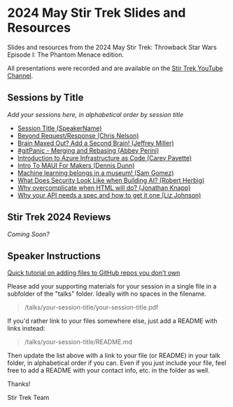 # 2024 May Stir Trek Slides and Resources

Slides and resources from the 2024 May Stir Trek: Throwback Star Wars Episode I: The Phantom Menace edition.

All presentations were recorded and are available on the [Stir Trek YouTube Channel](https://youtube.com/stirtrek).

## Sessions by Title

*Add your sessions here, in alphabetical order by session title*

- [Session Title (SpeakerName)](/talks/foldername/README.md)
- [Beyond Request/Response (Chris Nelson)](/talks/beyond-request-response/README.md)
- [Brain Maxed Out? Add a Second Brain! (Jeffrey Miller)](/talks/brain-maxed-out-add-a-second-brain/README.md)
- [#gitPanic - Merging and Rebasing (Abbey Perini)](/talks/git-panic-merging-and-rebasing/README.md)
- [Introduction to Azure Infrastructure as Code (Carey Payette)](/talks/introduction-to-azure-infrastructure-as-code/intro_to_azure_iac.pdf)
- [Intro To MAUI For Makers (Dennis Dunn)]( /talks/intro-to-maui-for-makers/README.md)
- [Machine learning belongs in a museum! (Sam Gomez)]( /talks/machine-learning-museum/)
- [What Does Security Look Like when Building AI? (Robert Herbig)](/talks/what-does-security-look-like-when-building-ai)
- [Why overcomplicate when HTML will do? (Jonathan Knapp)](/talks/why-overcomplicate-when-html-will-do/why-overcomplicate-when-html-will-do.pdf)
- [Why your API needs a spec and how to get it one (Liz Johnson)](/talks/why-your-api-needs-a-spec/stirtrek2024.pdf)

## Stir Trek 2024 Reviews

*Coming Soon?*

## Speaker Instructions

[Quick tutorial on adding files to GitHub repos you don't own](https://ardalis.com/how-to-add-files-to-a-github-repo-you-don%E2%80%99t-own/)

Please add your supporting materials for your session in a single file in a subfolder of the "talks" folder. Ideally with no spaces in the filename.

> /talks/your-session-title/your-session-title.pdf

If you'd rather link to your files somewhere else, just add a README with links instead:

> /talks/your-session-title/README.md

Then update the list above with a link to your file (or README) in your talk folder, in alphabetical order if you can. Even if you just include your file, feel free to add a README with your contact info, etc. in the folder as well.

Thanks!

Stir Trek Team
